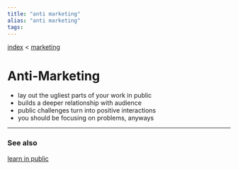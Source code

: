 ```yaml
---
title: "anti marketing"
alias: "anti marketing"
tags: 
---
```


[index](_index.md) < [marketing](MOC_Marketing.md)

# Anti-Marketing
- lay out the ugliest parts of your work in public
- builds a deeper relationship with audience
- public challenges turn into positive interactions
- you should be focusing on problems, anyways

-------------
### See also
[learn in public](learn-in-public.md)

